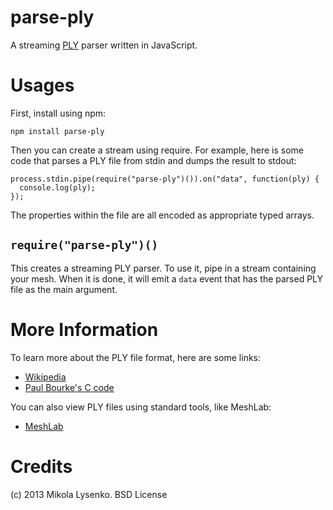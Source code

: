 parse-ply
=========
A streaming [PLY](http://www.cc.gatech.edu/projects/large_models/ply.html) parser written in JavaScript.

Usages
======
First, install using npm:

    npm install parse-ply

Then you can create a stream using require.  For example, here is some code that parses a PLY file from stdin and dumps the result to stdout:

    process.stdin.pipe(require("parse-ply")()).on("data", function(ply) {
      console.log(ply);
    });

The properties within the file are all encoded as appropriate typed arrays.

`require("parse-ply")()`
------------------------
This creates a streaming PLY parser.  To use it, pipe in a stream containing your mesh.  When it is done, it will emit a `data` event that has the parsed PLY file as the main argument.

More Information
================
To learn more about the PLY file format, here are some links:

* [Wikipedia](http://en.wikipedia.org/wiki/PLY_(file_format))
* [Paul Bourke's C code](http://paulbourke.net/dataformats/ply/)

You can also view PLY files using standard tools, like MeshLab:

* [MeshLab](http://en.wikipedia.org/wiki/MeshLab)

Credits
=======
(c) 2013 Mikola Lysenko. BSD License